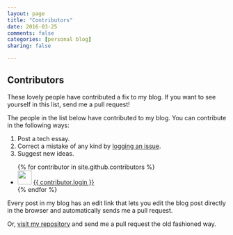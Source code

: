 ```yaml
---
layout: page
title: "Contributors"
date: 2016-03-25
comments: false
categories: [personal blog]
sharing: false

---
```


## Contributors

These lovely people have contributed a fix to my blog. If you want
to see yourself in this list, send me a pull request!

The people in the list below have contributed to my blog. You can contribute in the following ways:

1. Post a tech essay.
2. Correct a mistake of any kind by [logging an issue](https://github.com/yaobinwen/yaobinwen.github.io/issues/new).
3. Suggest new ideas.

<ul>
{% for contributor in site.github.contributors %}
  <li>
    <img src="{{ contributor.avatar_url }}" width="32" height="32" /> <a href="{{ contributor.html_url }}">{{ contributor.login }}</a>
  </li>
{% endfor %}
</ul>

Every post in my blog has an edit link that lets you edit the blog post directly in the browser and automatically sends me a pull request.

Or, [visit my repository]({{site.github.repository_url}}) and send me a pull request the old fashioned way.
